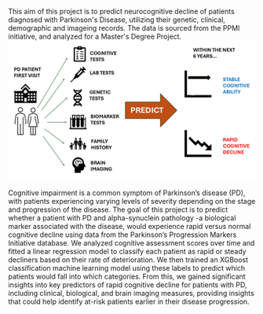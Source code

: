 This aim of this project is to predict neurocognitive decline of patients diagnosed with Parkinson's Disease, utilizing their genetic, clinical, demographic and imageing records. The data is sourced from the PPMI initiative, and analyzed for a Master's Degree Project. 
![Preview](Design.PNG)

Cognitive impairment is a common symptom of Parkinson’s disease (PD), with patients experiencing varying levels of severity depending on the stage and progression of the
disease. The goal of this project is to predict whether a patient with PD and alpha-synuclein pathology -a biological marker associated with the disease, would experience 
rapid versus normal cognitive decline using data from the Parkinson’s Progression Markers Initiative database. We analyzed cognitive assessment scores over time and fitted a 
linear regression model to classify each patient as rapid or steady decliners based on their rate of deterioration. We then trained an XGBoost classification machine learning 
model using these labels to predict which patients would fall into which categories. From this, we gained significant insights into key predictors of rapid cognitive decline 
for patients with PD, including clinical, biological, and brain imaging measures, providing insights that could help identify at-risk patients earlier in their disease 
progression.
